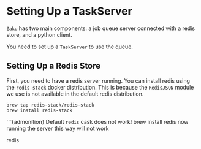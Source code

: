 # Setting Up a TaskServer

`Zaku` has two main components: a job queue server connected with a redis store, and a python client. 

You need to set up a `TaskServer` to use the queue. 

## Setting Up a Redis Store

First, you need to have a redis server running. You can install redis using the `redis-stack` docker distribution. This is because the `RedisJSON` module we use is not available in the default redis distribution. 

```shell
brew tap redis-stack/redis-stack
brew install redis-stack
```


```{admonition} Default `redis` cask does not work!
brew install redis
now running the server this way will not work

redis
```

